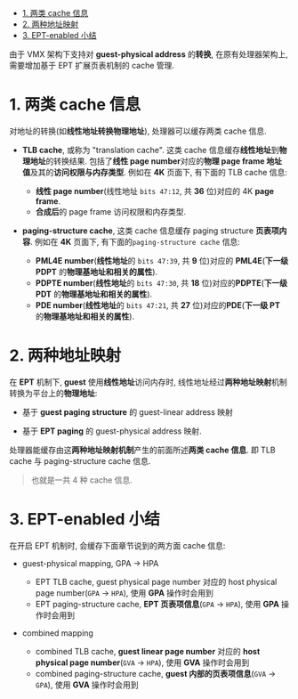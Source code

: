 
<!-- @import "[TOC]" {cmd="toc" depthFrom=1 depthTo=6 orderedList=false} -->

<!-- code_chunk_output -->

- [1. 两类 cache 信息](#1-两类-cache-信息)
- [2. 两种地址映射](#2-两种地址映射)
- [3. EPT-enabled 小结](#3-ept-enabled-小结)

<!-- /code_chunk_output -->

由于 VMX 架构下支持对 **guest-physical address** 的**转换**, 在原有处理器架构上, 需要增加基于 EPT 扩展页表机制的 cache 管理.

# 1. 两类 cache 信息

对地址的转换(如**线性地址转换物理地址**), 处理器可以缓存两类 cache 信息.

- **TLB cache**, 或称为 "translation cache". 这类 cache 信息缓存**线性地址**到**物理地址**的转换结果. 包括了**线性 page number**对应的**物理 page frame 地址值**及其的**访问权限与内存类型**. 例如在 **4K** 页面下, 有下面的 TLB cache 信息:
    - **线性 page number**(线性地址 `bits 47:12`, 共 **36** 位)对应的 4K **page frame**.
    - **合成后**的 page frame 访问权限和内存类型.

- **paging-structure cache**, 这类 cache 信息缓存 paging structure **页表项内容**. 例如在 **4K** 页面下, 有下面的`paging-structure cache` 信息:
    - **PML4E number**(**线性地址**的 `bits 47:39`, 共 **9** 位)对应的 **PML4E**(**下一级 PDPT** 的**物理基地址和相关的属性**).
    - **PDPTE number**(**线性地址**的 `bits 47:30`, 共 **18** 位)对应的**PDPTE**(**下一级 PDT** 的**物理基地址和相关的属性**).
    - **PDE number**(**线性地址**的 `bits 47:21`, 共 **27** 位)对应的**PDE**(**下一级 PT** 的**物理基地址和相关的属性**).

# 2. 两种地址映射

在 **EPT** 机制下, **guest** 使用**线性地址**访问内存时, 线性地址经过**两种地址映射**机制转换为平台上的**物理地址**:

* 基于 **guest paging structure** 的 guest-linear address 映射

* 基于 **EPT paging** 的 guest-physical address 映射.

处理器能缓存由这**两种地址映射机制**产生的前面所述**两类 cache 信息**. 即 TLB cache 与 paging-structure cache 信息.

> 也就是一共 4 种 cache 信息.

# 3. EPT-enabled 小结

在开启 EPT 机制时, 会缓存下面章节说到的两方面 cache 信息:

* guest-physical mapping, GPA -> HPA
  * EPT TLB cache, guest physical page number 对应的 host physical page number(`GPA` -> `HPA`), 使用 **GPA** 操作时会用到
  * EPT paging-structure cache, **EPT 页表项信息**(`GPA` -> `HPA`), 使用 **GPA** 操作时会用到

* combined mapping
  * combined TLB cache, **guest linear page number** 对应的 **host physical page number**(`GVA` -> `HPA`), 使用 **GVA** 操作时会用到
  * combined paging-structure cache, **guest 内部的页表项信息**(`GVA` -> `GPA`), 使用 **GVA** 操作时会用到